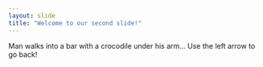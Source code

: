 ```yaml
---
layout: slide
title: "Welcome to our second slide!"
---
```

Man walks into a bar with a crocodile under his arm...
Use the left arrow to go back!
